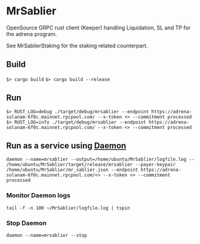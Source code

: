 # MrSablier

OpenSource GRPC rust client (Keeper) handling Liquidation, SL and TP for the adrena program.

See MrSablierStaking for the staking related counterpart.

## Build

`$> cargo build`
`$> cargo build --release`

## Run

`$> RUST_LOG=debug ./target/debug/mrsablier --endpoint https://adrena-solanam-6f0c.mainnet.rpcpool.com/ --x-token <> --commitment processed`
`$> RUST_LOG=info ./target/debug/mrsablier --endpoint https://adrena-solanam-6f0c.mainnet.rpcpool.com/ --x-token <> --commitment processed`

## Run as a service using [Daemon](https://www.libslack.org/daemon/manual/daemon.1.html)

`daemon --name=mrsablier --output=/home/ubuntu/MrSablier/logfile.log -- /home/ubuntu/MrSablier/target/release/mrsablier --payer-keypair /home/ubuntu/MrSablier/mr_sablier.json --endpoint https://adrena-solanam-6f0c.mainnet.rpcpool.com/<> --x-token <> --commitment processed`

### Monitor Daemon logs

`tail -f -n 100 ~/MrSablier/logfile.log | tspin`

### Stop Daemon

`daemon --name=mrsablier --stop`